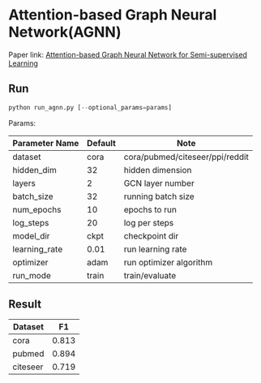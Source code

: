 Attention-based Graph Neural Network(AGNN)
============

Paper link: [Attention-based Graph Neural Network for Semi-supervised Learning](https://arxiv.org/abs/1803.03735)

Run
-------
```python
python run_agnn.py [--optional_params=params]
```

Params:

| Parameter Name | Default | Note |
| ----------------- | -------------- | ------------------------------- |
| dataset           | cora           | cora/pubmed/citeseer/ppi/reddit |
| hidden_dim        | 32             | hidden dimension                |
| layers            | 2              | GCN layer number                |
| batch_size        | 32             | running batch size              |
| num_epochs        | 10             | epochs to run                   |
| log_steps         | 20             | log per steps                   |
| model_dir         | ckpt           | checkpoint dir                  |
| learning_rate     | 0.01           | run learning rate               |
| optimizer         | adam           | run optimizer algorithm         |
| run_mode          | train          | train/evaluate                  |

Result
------
| Dataset | F1 |
| ---------- | ------------------ |
| cora       | 0.813              |
| pubmed     | 0.894              |
| citeseer   | 0.719              |

